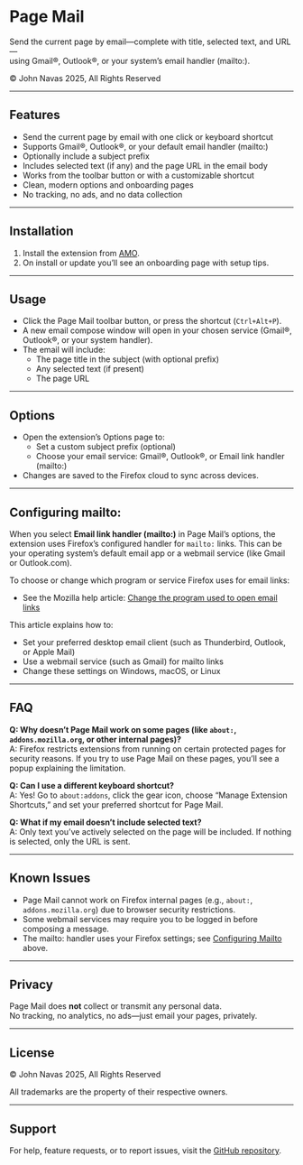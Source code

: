 # Page Mail

Send the current page by email—complete with title, selected text, and URL—   
using Gmail®, Outlook®, or your system’s email handler (mailto:).

© John Navas 2025, All Rights Reserved

---

## Features

- Send the current page by email with one click or keyboard shortcut
- Supports Gmail®, Outlook®, or your default email handler (mailto:)
- Optionally include a subject prefix
- Includes selected text (if any) and the page URL in the email body
- Works from the toolbar button or with a customizable shortcut
- Clean, modern options and onboarding pages
- No tracking, no ads, and no data collection

---

## Installation

1. Install the extension from [AMO](https://addons.mozilla.org/).
2. On install or update you’ll see an onboarding page with setup tips.

---

## Usage

- Click the Page Mail toolbar button, or press the shortcut (`Ctrl+Alt+P`).
- A new email compose window will open in your chosen service (Gmail®, Outlook®, or your system handler).
- The email will include:
  - The page title in the subject (with optional prefix)
  - Any selected text (if present)
  - The page URL

---

## Options

- Open the extension’s Options page to:
  - Set a custom subject prefix (optional)
  - Choose your email service: Gmail®, Outlook®, or Email link handler (mailto:)
- Changes are saved to the Firefox cloud to sync across devices.

---

## Configuring mailto:

When you select **Email link handler (mailto:)** in Page Mail’s options, the extension uses Firefox’s configured handler for `mailto:` links. This can be your operating system’s default email app or a webmail service (like Gmail or Outlook.com).

To choose or change which program or service Firefox uses for email links:

- See the Mozilla help article: [Change the program used to open email links](https://support.mozilla.org/en-US/kb/change-program-used-open-email-links)

This article explains how to:
- Set your preferred desktop email client (such as Thunderbird, Outlook, or Apple Mail)
- Use a webmail service (such as Gmail) for mailto links
- Change these settings on Windows, macOS, or Linux

---

## FAQ

**Q: Why doesn’t Page Mail work on some pages (like `about:`, `addons.mozilla.org`, or other internal pages)?**  
A: Firefox restricts extensions from running on certain protected pages for security reasons. If you try to use Page Mail on these pages, you’ll see a popup explaining the limitation.

**Q: Can I use a different keyboard shortcut?**  
A: Yes! Go to `about:addons`, click the gear icon, choose “Manage Extension Shortcuts,” and set your preferred shortcut for Page Mail.

**Q: What if my email doesn’t include selected text?**  
A: Only text you’ve actively selected on the page will be included. If nothing is selected, only the URL is sent.

---

## Known Issues

- Page Mail cannot work on Firefox internal pages (e.g., `about:`, `addons.mozilla.org`) due to browser security restrictions.
- Some webmail services may require you to be logged in before composing a message.
- The mailto: handler uses your Firefox settings; see [Configuring Mailto](#configuring-mailto) above.

---

## Privacy

Page Mail does **not** collect or transmit any personal data.  
No tracking, no analytics, no ads—just email your pages, privately.

---

## License

© John Navas 2025, All Rights Reserved

All trademarks are the property of their respective owners.

---

## Support

For help, feature requests, or to report issues, visit the [GitHub repository](https://github.com/JNavas2/Page-Mail/issues).


